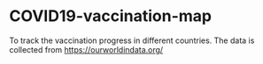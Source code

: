 # COVID19-vaccination-map

To track the vaccination progress in different countries.
The data is collected from https://ourworldindata.org/
